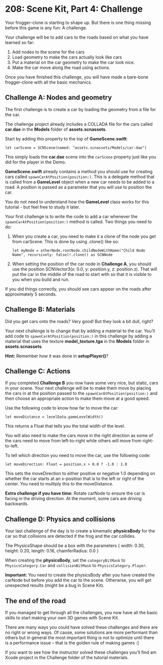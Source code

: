 # 208: Scene Kit, Part 4: Challenge

Your frogger-clone is starting to shape up. But there is one thing missing before this game is any fun: A challenge.
Your challenge will be to add cars to the roads based on what you have learned so far:
1. Add nodes to the scene for the cars2. Load geometry to make the cars actually look like cars3. Put a material on the car geometry to make the car look nice.4. Make the car move along the road using actions.Once you have finished this challenge, you will have made a bare-bone frogger-clone with all the basic mechanics.

## Challenge A: Nodes and geometry

The first challenge is to create a car by loading the geometry from a file for the car.

The challenge project already includes a COLLADA file for the cars called **car.dae** in the **Models** folder of **assets.scnassets**.

Start by adding this property to the top of **GameScene.swift**:

	let carScene = SCNScene(named: "assets.scnassets/Models/car.dae")
	
This simply loads the **car.dae** scene into the `carScene` property just like you did for the player in the Demo.

**GameScene.swift** already contains a method you should use for creating cars called `spawnCarAtPosition(position:)`. This is a delegate method that is called from a **GameLevel** object when a new car needs to be added to a road. A position is passed as a parameter that you will use to position the car. 

You do not need to understand how the **GameLevel** class works for this tutorial - but feel free to study it later.

Your first challenge is to write the code to add a car whenever the `spawnCarAtPosition(position:)` method is called. Two things you need to do:

1. When you create a car, you need to make it a clone of the node you get from carScene. This is done by using .clone() like so:

	`let myNode = otherNode.rootNode.childNodeWithName("Child Node Name", recursively: false)!.clone() as SCNNode`

2. When setting the position of the car node in **Challenge A**, you should use the position SCNVector3(x: 0.0, y: position.y, z: position.z). That will put the car in the middle of the road to start with so that it is visible to you when you build and run.

If you did things correctly, you should see cars appear on the roads after approximately 5 seconds.

## Challenge B: Materials

Did you get cars onto the roads? Very good! But they look a bit dull, right?

Your next challenge is to change that by adding a material to the car.You’ll add code to `spawnCarAtPosition(position:)` in this challenge by adding a material that uses the texture **model_texture.tga** in the **Models** folder in **assets.scnassets**.**Hint:** Remember how it was done in **setupPlayer()**?


## Challenge C: Actions

If you completed **Challenge B** you now have some very nice, but static, cars in your scene. Your next challenge will be to make them move by placing the cars in at the position passed to the `spawnCarAtPosition(position:)` and then choose an appropriate action to make them move at a good speed.

Use the following code to know how far to move the car:

	let moveDistance = levelData.gameLevelWidth()

This returns a Float that tells you the total width of the level.

You will also need to make the cars move in the right direction as some of the cars need to move from left-to-right while others will move from right-to-left.

To tell which direction you need to move the car, use the following code:

	let moveDirection: Float = position.x > 0.0 ? -1.0 : 1.0

This sets the moveDirection to either positive or negative 1.0 depending on whether the car starts at an x-position that is to the left or right of the center. You need to multiply this to the moveDistance.

**Extra challenge if you have time:** Rotate carNode to ensure the car is facing in the driving direction. At the moment, some cars are driving backwards.


## Challenge D: Physics and collisions

Your last challenge of the day is to create a kinematic **physicsBody** for the car so that collisions are detected if the frog and the car collides.

The PhysicsShape should be a box with the parameters { width: 0.30, height: 0.20, length: 0.16, chamferRadius: 0.0 }

When creating the **physicsBody**, set the `categoryBitMask` to `PhysicsCategory.Car` and `collisionBitMask` to `PhysicsCategory.Player`.

**Important:** You need to create the physicsBody after you have created the carNode but before you add the car to the scene. Otherwise, you will get unexpected results (might be a bug in Scene Kit).


## The end of the road

If you managed to get through all the challenges, you now have all the basic skills to start making your own 3D games with Scene Kit.

There are many ways you could have solved these challenges and there are no right or wrong ways. Of cause, some solutions are more performant than others but in general the most important thing is not to optimize until there is a performance issue – that is the golden rule of making games :]
If you want to see how the instructor solved these challenges you’ll find am Xcode project in the Challenge folder of the tutorial materials.